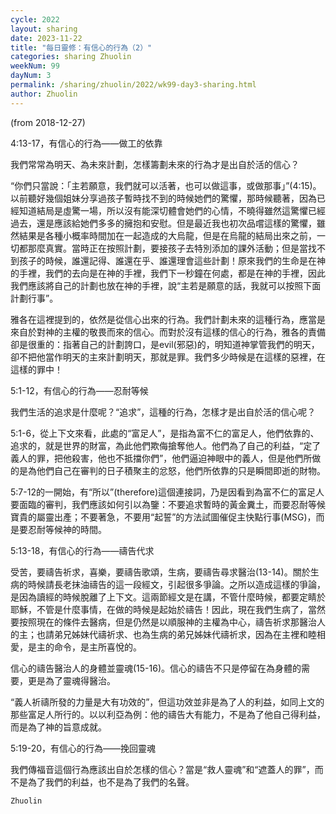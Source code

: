 ```yaml
---
cycle: 2022
layout: sharing
date: 2023-11-22
title: "每日靈修：有信心的行為（2）"
categories: sharing Zhuolin
weekNum: 99
dayNum: 3
permalink: /sharing/zhuolin/2022/wk99-day3-sharing.html
author: Zhuolin
---
```

(from 2018-12-27)

4:13-17，有信心的行為——做工的依靠  

我們常常為明天、為未來計劃，怎樣籌劃未來的行為才是出自於活的信心？  

“你們只當說：「主若願意，我們就可以活著，也可以做這事，或做那事」”(4:15)。以前聽好幾個姐妹分享過孩子暫時找不到的時候她們的驚懼，那時候聽著，因為已經知道結局是虛驚一場，所以沒有能深切體會她們的心情，不曉得雖然這驚懼已經過去，還是應該給她們多多的擁抱和安慰。但是最近我也初次品嚐這樣的驚懼，雖然結果是各種小概率時間加在一起造成的大烏龍，但是在烏龍的結局出來之前，一切都那麼真實。當時正在按照計劃，要接孩子去特別添加的課外活動；但是當找不到孩子的時候，誰還記得、誰還在乎、誰還理會這些計劃！原來我們的生命是在神的手裡，我們的去向是在神的手裡，我們下一秒鐘在何處，都是在神的手裡，因此我們應該將自己的計劃也放在神的手裡，說“主若是願意的話，我就可以按照下面計劃行事”。  

雅各在這裡提到的，依然是從信心出來的行為。我們計劃未來的這種行為，應當是來自於對神的主權的敬畏而來的信心。而對於沒有這樣的信心的行為，雅各的責備卻是很重的：指著自己的計劃誇口，是evil(邪惡)的，明知道神掌管我們的明天，卻不把他當作明天的主來計劃明天，那就是罪。我們多少時候是在這樣的惡裡，在這樣的罪中！  

5:1-12，有信心的行為——忍耐等候  

我們生活的追求是什麼呢？“追求”，這種的行為，怎樣才是出自於活的信心呢？  

5:1-6，從上下文來看，此處的“富足人”，是指為富不仁的富足人，他們依靠的、追求的，就是世界的財富，為此他們欺侮搶奪他人。他們為了自己的利益，“定了義人的罪，把他殺害，他也不抵擋你們”，他們逼迫神眼中的義人，但是他們所做的是為他們自己在審判的日子積聚主的忿怒，他們所依靠的只是瞬間即逝的財物。  

5:7-12的一開始，有“所以”(therefore)這個連接詞，乃是因看到為富不仁的富足人要面臨的審判，我們應該如何引以為鑒：不要追求暫時的黃金糞土，而要忍耐等候寶貴的屬靈出產；不要著急，不要用“起誓”的方法試圖催促主快點行事(MSG)，而是要忍耐等候神的時間。  

5:13-18，有信心的行為——禱告代求  

受苦，要禱告祈求，喜樂，要禱告歌頌，生病，要禱告尋求醫治(13-14)。關於生病的時候請長老抹油禱告的這一段經文，引起很多爭論。之所以造成這樣的爭論，是因為讀經的時候脫離了上下文。這兩節經文是在講，不管什麼時候，都要定睛於耶穌，不管是什麼事情，在做的時候是起始於禱告！因此，現在我們生病了，當然要按照現在的條件去醫病，但是仍然是以順服神的主權為中心，禱告祈求那醫治人的主；也請弟兄姊妹代禱祈求、也為生病的弟兄姊妹代禱祈求，因為在主裡和睦相愛，是主的命令，是主所喜悅的。  

信心的禱告醫治人的身體並靈魂(15-16)。信心的禱告不只是停留在為身體的需要，更是為了靈魂得醫治。  

“義人祈禱所發的力量是大有功效的”，但這功效並非是為了人的利益，如同上文的那些富足人所行的。以以利亞為例：他的禱告大有能力，不是為了他自己得利益，而是為了神的旨意成就。  

5:19-20，有信心的行為——挽回靈魂  

我們傳福音這個行為應該出自於怎樣的信心？當是“救人靈魂”和“遮蓋人的罪”，而不是為了我們的利益，也不是為了我們的名聲。  

`Zhuolin`  
